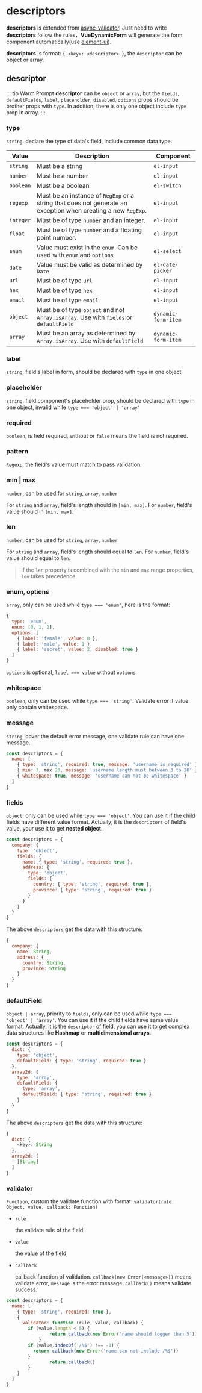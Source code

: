 # descriptors

**descriptors**  is extended from [async-validator](https://github.com/yiminghe/async-validator). Just need to write **descriptors** follow the rules，**VueDynamicForm** will generate the form component automatically(use [element-ui](https://element.faas.ele.me)).

**descriptors** 's format:  `{ <key>: <descriptor> }`, the `descriptor` can be object or array.



## descriptor

::: tip Warm Prompt
**descriptor** can be `object` or `array`, but the `fields`, `defaultFields`, `label`, `placeholder`, `disabled`, `options`  props should be brother props with `type`. In addition, there is only one object include `type` prop in array.
:::

### type

`string`, declare the type of data's field, include common data type.

| Value     | Description                                                  | Component           |
| --------- | ------------------------------------------------------------ | ------------------- |
| `string`  | Must be a string                                             | `el-input`          |
| `number`  | Must be a number                                             | `el-input`          |
| `boolean` | Must be a boolean                                            | `el-switch`         |
| `regexp`  | Must be an instance of `RegExp` or a string that does not generate an exception when creating a new `RegExp`. | `el-input`          |
| `integer` | Must be of type `number` and an integer.                     | `el-input`          |
| `float`   | Must be of type `number` and a floating point number.        | `el-input`          |
| `enum`    | Value must exist in the `enum`. Can be used with `enum` and `options` | `el-select`         |
| `date`    | Value must be valid as determined by `Date`                  | `el-date-picker`    |
| `url`     | Must be of type `url`                                        | `el-input`          |
| `hex`     | Must be of type `hex`                                        | `el-input`          |
| `email`   | Must be of type `email`                                      | `el-input`          |
| `object`  | Must be of type `object` and not `Array.isArray`. Use with `fields` or `defaultField` | `dynamic-form-item` |
| `array`   | Must be an array as determined by `Array.isArray`. Use with `defaultField` | `dynamic-form-item` |

### label

`string`, field's label in form, should be declared with `type` in one object.

### placeholder

`string`, field component's placeholder prop, should be declared with `type` in one object, invalid while `type === 'object' | 'array'`

### required

`boolean`, is field required, without or `false` means the field is not required.

### pattern

`Regexp`, the field's value must match to pass validation.

### min | max

`number`, can be used for `string`, `array`, `number`

For `string` and `array`, field's length should in `[min, max]`. For `number`, field's value should in `[min, max]`.

### len

`number`, can be used for `string`, `array`, `number`

For `string` and `array`, field's length should equal to `len`. For `number`, field's value should equal to `len`. 

> If the `len` property is combined with the `min` and `max` range properties, `len` takes precedence.

### enum, options

`array`, only can be used while `type === 'enum'`, here is the format:

```js
{
  type: 'enum',
  enum: [0, 1, 2],
  options: [
    { label: 'female', value: 0 },
    { label: 'male', value: 1 },
    { label: 'secret', value: 2, disabled: true }
  ]
}
```

`options` is optional, `label === value` without `options`

### whitespace

`boolean`, only can be used while `type === 'string'`. Validate error if value only contain whitespace.

### message

`string`, cover the default error message, one validate rule can have one message.

```js
const descriptors = {
  name: [
    { type: 'string', required: true, message: 'username is required' },
    { min: 3, max 20, message: 'username length must between 3 to 20' },
    { whitespace: true, message: 'username can not be whitespace' }
  ]
}
```

### fields

`object`, only can be used while `type === 'object'`. You can use it if the child fields have different value format. Actually, it is the `descriptors` of field's value, your use it to get **nested object**.

```js
const descriptors = {
  company: {
    type: 'object',
    fields: {
      name: { type: 'string', required: true },
      address: {
        type: 'object',
        fields: {
          country: { type: 'string', required: true },
          province: { type: 'string', required: true }
        }
      }
    }
  }
}
```

The above `descriptors` get the data with this structure:

```js
{
  company: {
    name: String,
    address: {
      country: String,
      province: String
    }
  }
}
```

### defaultField

`object | array`, priority to `fields`, only can be used while `type === 'object' | 'array'`. You can use it if the child fields have same value format. Actually, it is the `descriptor` of field, you can use it to get complex data structures like **Hashmap** or **multidimensional arrays**.

```js
const descriptors = {
  dict: {
    type: 'object',
    defaultField: { type: 'string', required: true }
  },
  array2d: {
    type: 'array',
    defaultField: {
      type: 'array',
      defaultField: { type: 'string', required: true }
    }
  }
}
```

The above `descriptors` get the data with this structure:

```js
{
  dict: {
    <key>: String
  },
  array2d: [
    [String]
  ]
}
```

### validator

`Function`, custom the validate function with format: `validator(rule: Object, value, callback: Function)`

- `rule`

  the validate rule of the field

- `value`

  the value of the field

- `callback`

  callback function of validation. `callback(new Error(<message>))` means validate error, `message` is the error message. `callback()` means validate success.

```js
const descriptors = {
  name: [
    { type: 'string', required: true },
    {
      validator: function (rule, value, callback) {
      	if (value.length < 5) {
    			return callback(new Error('name should logger than 5'))
    		}
        if (value.indexOf('/%$') !== -1) {
          return callback(new Error('name can not include /%$'))
        }
				return callback()
    	}
    }
  ]
}
```

